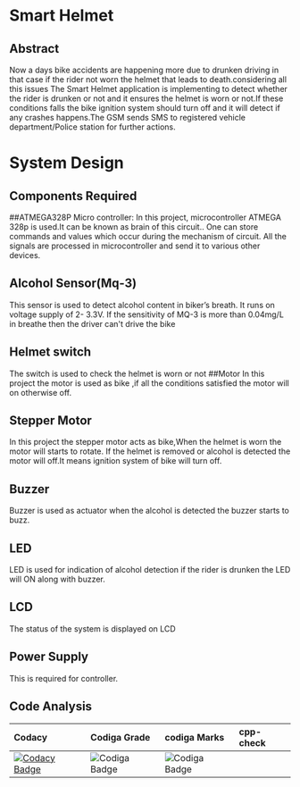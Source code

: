 # Smart Helmet
## Abstract
Now a days bike accidents are happening more due to drunken driving in that case if the rider not worn the helmet that leads to death.considering all this issues
The Smart Helmet application is implementing to detect whether the rider is drunken or not and it ensures the helmet is worn or not.If these conditions falls the bike ignition system should turn off and it will detect if any crashes happens.The GSM sends SMS to registered vehicle department/Police station for further actions.

 
 # System Design
 ## Components Required
 ##ATMEGA328P Micro controller:
 In this project, microcontroller ATMEGA 328p is used.It can be known as brain of this 
circuit.. One can store commands and values which occur during the mechanism of circuit. 
All the signals are processed in microcontroller and send it to various other devices.
 
 ## Alcohol Sensor(Mq-3)
 This sensor is used to detect alcohol content in biker’s breath. It runs on voltage supply of 2-
3.3V. If the sensitivity of MQ-3 is more than 0.04mg/L in breathe then the driver can't drive 
the bike
 
 ## Helmet switch
 The switch is used to check the helmet is worn or not
 ##Motor
 In this project the motor is used as bike ,if all the conditions satisfied the motor will on otherwise off.
 ## Stepper Motor
 In this project the stepper motor acts as bike,When the helmet is worn the motor will starts to rotate. If the helmet is removed or alcohol is detected the motor will off.It means ignition system of bike will turn off.
## Buzzer
Buzzer is used as actuator when the alcohol is detected the buzzer starts to buzz.
## LED
LED is used for indication of alcohol detection if the rider is drunken the LED will ON along with buzzer.

 ## LCD
 The status of the system is displayed on LCD
 ## Power Supply
 This is required for controller.
 ## Code Analysis
 |Codacy|Codiga Grade|codiga Marks|cpp-check|
|:-----|:-----|:---------|:----------------|
|[![Codacy Badge](https://app.codacy.com/project/badge/Grade/ef1109668c6c4f9d8f97c934d205cee9)](https://www.codacy.com/gh/SahanaManaguli/M2-EmbSys/dashboard?utm_source=github.com&amp;utm_medium=referral&amp;utm_content=SahanaManaguli/M2-EmbSys&amp;utm_campaign=Badge_Grade)      | ![Codiga Badge](https://api.codiga.io/project/31629/status/svg)|![Codiga Badge](https://api.codiga.io/project/31629/score/svg)|  |

